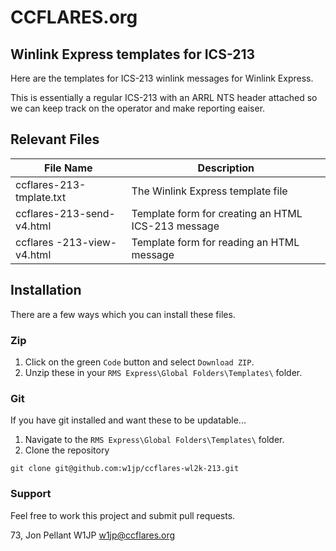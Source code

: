 # CCFLARES.org 
## Winlink Express templates for ICS-213
Here are the templates for ICS-213 winlink messages for Winlink Express.

This is essentially a regular ICS-213 with an ARRL NTS header attached so we can keep track on the operator and make reporting eaiser.

## Relevant Files
| File Name | Description |
| --- | --- |
| ccflares-213-tmplate.txt | The Winlink Express template file |
| ccflares-213-send-v4.html | Template form for creating an HTML ICS-213 message |
| ccflares -213-view-v4.html | Template form for reading an HTML message |

## Installation
There are a few ways which you can install these files.

### Zip
1. Click on the green `Code` button and select `Download ZIP`.
2. Unzip these in your `RMS Express\Global Folders\Templates\` folder.

### Git
If you have git installed and want these to be updatable...
1. Navigate to the `RMS Express\Global Folders\Templates\` folder.
2. Clone the repository
```
git clone git@github.com:w1jp/ccflares-wl2k-213.git
```

### Support
Feel free to work this project and submit pull requests. 

73,
Jon Pellant
W1JP
w1jp@ccflares.org

